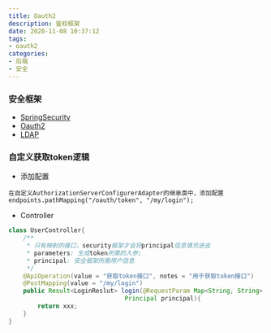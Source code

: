 ```yaml
---
title: Oauth2
description: 鉴权框架 
date: 2020-11-08 10:37:12
tags:
- oauth2
categories:
- 后端
- 安全
---
```


### 安全框架
- [SpringSecurity](https://docs.spring.io/spring-security/site/docs/4.1.0.RELEASE/reference/htmlsingle/#what-is-acegi-security)
- [Oauth2](https://oauth.net/2/)
- [LDAP](http://www.ldap.org.cn/)

### 自定义获取token逻辑
- 添加配置
```textmate
在自定义AuthorizationServerConfigurerAdapter的继承类中，添加配置
endpoints.pathMapping("/oauth/token", "/my/login");
```
- Controller
```java
class UserController{
    /**
     * 只有映射的接口，security框架才会将principal信息填充进去
     * parameters: 生成token所需的入参; 
     * principal: 安全框架所需用户信息
     */
    @ApiOperation(value = "获取token接口", notes = "用于获取token接口")
    @PostMapping(value = "/my/login")
    public Result<LoginReslut> login(@RequestParam Map<String, String> parameters,
                                Principal principal){
        return xxx;
    }
}
```
